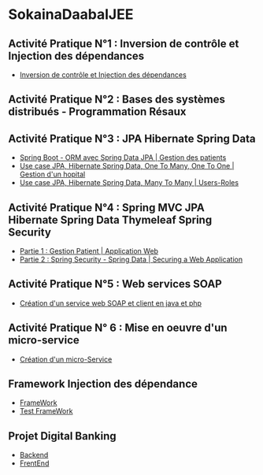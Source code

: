 # SokainaDaabalJEE
## Activité Pratique N°1 : Inversion de contrôle et Injection des dépendances 
  -  [Inversion de contrôle et Injection des dépendances ](https://github.com/sokainadaabal/SokainaDaabalJEE/tree/main/Activit%C3%A9%20Pratique%20N%C2%B01)
## Activité Pratique N°2 : Bases des systèmes distribués - Programmation Résaux 
## Activité Pratique N°3 : JPA Hibernate Spring Data
  - [Spring Boot - ORM avec Spring Data JPA | Gestion des patients](https://github.com/sokainadaabal/SokainaDaabalJEE/tree/main/Activit%C3%A9%20Pratique%20N%C2%B03/getion-patient)
  - [Use case JPA, Hibernate Spring Data, One To Many, One To One | Gestion d'un hopital](https://github.com/sokainadaabal/SokainaDaabalJEE/tree/main/Activit%C3%A9%20Pratique%20N%C2%B03/GestionHopital)
  - [Use case JPA, Hibernate Spring Data, Many To Many | Users-Roles](https://github.com/sokainadaabal/SokainaDaabalJEE/tree/main/Activit%C3%A9%20Pratique%20N%C2%B03/GestionRoleUser)
## Activité Pratique N°4 : Spring MVC JPA Hibernate Spring Data Thymeleaf Spring Security
  - [Partie 1 : Gestion Patient | Application Web](https://github.com/sokainadaabal/SokainaDaabalJEE/tree/main/Activit%C3%A9%20Pratique%20N%C2%B04)
  - [Partie 2 : Spring Security - Spring Data | Securing a Web Application](https://github.com/sokainadaabal/SokainaDaabalJEE/tree/main/Activit%C3%A9%20Pratique%20N%C2%B04)
## Activité Pratique N°5 : Web services SOAP 
   - [Création d'un service web SOAP et client en java et php](https://github.com/sokainadaabal/SokainaDaabalJEE/tree/main/Activit%C3%A9%20Pratique%20N%C2%B05)
## Activité Pratique N° 6 : Mise en oeuvre d'un micro-service
   - [Création d'un micro-Service](https://github.com/sokainadaabal/SokainaDaabalJEE/edit/main/Activit%C3%A9%20Pratique%20N%C2%B06)
## Framework Injection des dépendance
   -  [FrameWork](https://github.com/sokainadaabal/SokainaDaabalJEE/tree/main/Framework%20Injection%20des%20d%C3%A9pendance/FrameworkSpringJava)
   -  [Test FrameWork](https://github.com/sokainadaabal/SokainaDaabalJEE/tree/main/Framework%20Injection%20des%20d%C3%A9pendance/TestFrameworkISpringJava)
## Projet Digital Banking 
   - [Backend]()
   - [FrentEnd]()
